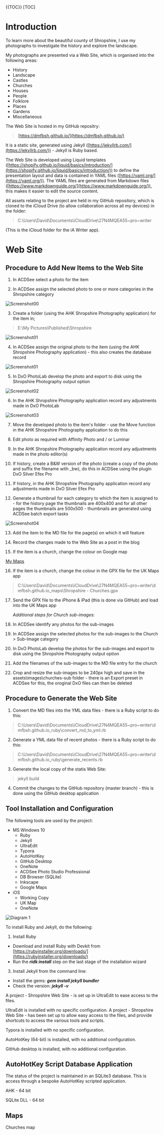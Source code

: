 {{TOC}}
[TOC]

# Introduction
To learn more about the beautiful county of Shropshire, I use my photographs to investigate the history and explore the landscape.

My photographs are presented via a Web Site, which is organised into the following areas:

- History
- Landscape
- Castles
- Churches
- Houses
- People
- Folklore
- Places
- Gardens
- Miscellaneous

The Web Site is hosted in my GitHub repositry:

>[https://dmfbsh.github.io/](https://dmfbsh.github.io/)

It is a static site, generated using Jekyll ([https://jekyllrb.com/](https://jekyllrb.com/)) - Jekyll is Ruby based.

The Web Site is developed using Liquid templates ([https://shopify.github.io/liquid/basics/introduction/](https://shopify.github.io/liquid/basics/introduction/)) to define the presentation layout and data is contained in YAML files ([https://yaml.org/](https://yaml.org/)).  The YAML files are generated from Markdown files ([https://www.markdownguide.org/](https://www.markdownguide.org/)), this makes it easier to edit the source content.

All assets relating to the project are held in my GitHub repository, which is cloned to the iCloud Drive (to allow collaboration across all my devices) in the folder:

>C:\Users\David\Documents\iCloudDrive\27N4MQEA55\~pro\~writer

(This is the iCloud folder for the iA Writer app).

# Web Site

## Procedure to Add New Items to the Web Site

1. In ACDSee select a photo for the item

2. In ACDSee assign the selected photo to one or more categories in the Shropshire category

![Screenshot00](Screenshot00.JPG)

3. Create a folder (using the AHK Shropshire Photography application) for the item in;

>E:\My Pictures\Published\Shropshire

![Screenshot01](Screenshot01.jpg)

4. In ACDSee assign the original photo to the item (using the AHK Shropshire Photography application) - this also creates the database record

![Screenshot01](Screenshot01.jpg)

5. In DxO PhotoLab develop the photo and export to disk using the Shropshire Photography output option

![Screenshot02](Screenshot02.jpg)

6. In the AHK Shropshire Photography application record any adjustments made in DxO PhotoLab

![Screenshot03](Screenshot03.jpg)

7. Move the developed photo to the item's folder - use the Move function in the AHK Shropshire Photography application to do this

8. Edit photo as required with Affinity Photo and / or Luminar

9. In the AHK Shropshire Photography application record any adjustments made in the photo editor(s)

10. If history, create a B&W version of the photo (create a copy of the photo and suffix the filename with _bw), do this in ACDSee using the plugin DxO Silver Efex Pro

11. If history, in the AHK Shropshire Photography application record any adjustments made in DxO Silver Efex Pro

12. Generate a thumbnail for each category to which the item is assigned to - for the history page the thumbnails are 400x400 and for all other pages the thumbnails are 500x500 - thumbnails are generated using ACDSee batch export tasks

![Screenshot04](Screenshot04.jpg)

13. Add the item to the MD file for the page(s) on which it will feature

14. Record the changes made to the Web Site as a post in the blog

15. If the item is a church, change the colour on Google map

[My Maps](https://www.google.co.uk/maps/d/)

16. If the item is a church, change the colour in the GPX file for the UK Maps app

>C:\Users\David\Documents\iCloudDrive\27N4MQEA55~pro~writer\dmfbsh.github.io\_maps\Shropshire - Churches.gpx

17. Send the GPX file to the iPhone & iPad (this is done via GitHub) and load into the UK Maps app

    *Additional steps for Church sub-images:*

18. In ACDSee identify any photos for the sub-images

19. In ACDSee assign the selected photos for the sub-images to the Church > Sub-Image category

20. In DxO PhotoLab develop the photos for the sub-images and export to disk using the Shropshire Photography output option

21. Add the filenames of the sub-images to the MD file entry for the church

22. Crop and resize the sub-images to be 240px high and save in the assets\images\churches-sub folder - there is an Export preset in ACDSee for this, the oroginal DxO files can then be deleted

## Procedure to Generate the Web Site

1. Convert the MD files into the YML data files - there is a Ruby script to do this:

>C:\Users\David\Documents\iCloudDrive\27N4MQEA55\~pro\~writer\dmfbsh.github.io\_ruby\convert_md_to_yml.rb

2. Generate a YML data file of recent photos - there is a Ruby script to do this:

>C:\Users\David\Documents\iCloudDrive\27N4MQEA55\~pro\~writer\dmfbsh.github.io\_ruby\generate_recents.rb

3. Generate the local copy of the statis Web Site:

> jekyll build

4. Commit the changes to the GitHub repository (master branch) - this is done using the GitHub desktop application

## Tool Installation and Configuration

The following tools are used by the project:

- MS Windows 10
  - Ruby
  - Jekyll
  - UltraEdit
  - Typora
  - AutoHotKey
  - GitHub Desktop
  - OneNote
  - ACDSee Photo Studio Professional
  - DB Browser (SQLite)
  - Inkscape
  - Google Maps
- iOS
  - Working Copy
  - UK Map
  - OneNote

![Diagram 1](diagram1.svg)

To install Ruby and Jekyll, do the following:

1. Install Ruby

- Download and install Ruby with Devkit from [https://rubyinstaller.org/downloads/](https://rubyinstaller.org/downloads/)
- Run the ***ridk install*** step on the last stage of the installation wizard

3. Install Jekyll from the command line:

- Install the gems: ***gem install jekyll bundler***
- Check the version: ***jekyll -v***

A project - Shropshire Web Site - is set up in UltraEdit to ease access to the files.

UltraEdit is installed with no specific configuration.  A project - Shropshire Web Site - has been set up to allow easy access to the files, and provide shortcuts to access the various tools and scripts.

Typora is installed with no specific configuration.

AutoHotKey (64-bit) is installed, with no additional configuration.

GitHub desktop is installed, with no additional configuration.

## AutoHotKey Script Database Application

The status of the project is maintained in an SQLite3 database.  This is access through a bespoke AutoHotKey scripted application.

AHK - 64 bit

SQLite DLL - 64 bit

## Maps

Churches map




